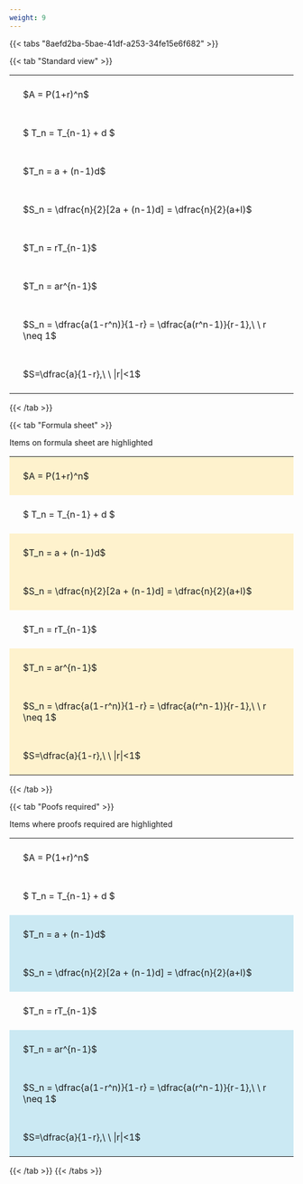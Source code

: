 ```yaml
---
weight: 9
---
```


{{< tabs "8aefd2ba-5bae-41df-a253-34fe15e6f682" >}}

{{< tab "Standard view" >}}

<style type="text/css">
#T_9c2c8 th.col_heading {
  text-align: left;
  font-size: 1em;
}
#T_9c2c8 td {
  text-align: left;
  font-size: 1em;
  padding: 1.5em;
}
</style>
<table id="T_9c2c8">
  <thead>
  </thead>
  <tbody>
    <tr>
      <td id="T_9c2c8_row0_col0" class="data row0 col0" >$A = P(1+r)^n$</td>
    </tr>
    <tr>
      <td id="T_9c2c8_row1_col0" class="data row1 col0" >$ T_n = T_{n-1} + d $</td>
    </tr>
    <tr>
      <td id="T_9c2c8_row2_col0" class="data row2 col0" >$T_n = a + (n-1)d$</td>
    </tr>
    <tr>
      <td id="T_9c2c8_row3_col0" class="data row3 col0" >$S_n = \dfrac{n}{2}[2a + (n-1)d] = \dfrac{n}{2}(a+l)$</td>
    </tr>
    <tr>
      <td id="T_9c2c8_row4_col0" class="data row4 col0" >$T_n = rT_{n-1}$</td>
    </tr>
    <tr>
      <td id="T_9c2c8_row5_col0" class="data row5 col0" >$T_n = ar^{n-1}$</td>
    </tr>
    <tr>
      <td id="T_9c2c8_row6_col0" class="data row6 col0" >$S_n = \dfrac{a(1-r^n)}{1-r} = \dfrac{a(r^n-1)}{r-1},\ \  r \neq 1$</td>
    </tr>
    <tr>
      <td id="T_9c2c8_row7_col0" class="data row7 col0" >$S=\dfrac{a}{1-r},\ \ |r|<1$</td>
    </tr>
  </tbody>
</table>
{{< /tab >}}

{{< tab "Formula sheet" >}}

Items on formula sheet are highlighted 
<br>
<style type="text/css">
#T_7ba33 th.col_heading {
  text-align: left;
  font-size: 1em;
}
#T_7ba33 td {
  text-align: left;
  font-size: 1em;
  padding: 1.5em;
}
#T_7ba33_row0_col0, #T_7ba33_row2_col0, #T_7ba33_row3_col0, #T_7ba33_row5_col0, #T_7ba33_row6_col0, #T_7ba33_row7_col0 {
  background-color: rgba(255,194,10, 0.2);
}
#T_7ba33_row1_col0, #T_7ba33_row4_col0 {
  background-color: rgba(0,0,0,0);
}
</style>
<table id="T_7ba33">
  <thead>
  </thead>
  <tbody>
    <tr>
      <td id="T_7ba33_row0_col0" class="data row0 col0" >$A = P(1+r)^n$</td>
    </tr>
    <tr>
      <td id="T_7ba33_row1_col0" class="data row1 col0" >$ T_n = T_{n-1} + d $</td>
    </tr>
    <tr>
      <td id="T_7ba33_row2_col0" class="data row2 col0" >$T_n = a + (n-1)d$</td>
    </tr>
    <tr>
      <td id="T_7ba33_row3_col0" class="data row3 col0" >$S_n = \dfrac{n}{2}[2a + (n-1)d] = \dfrac{n}{2}(a+l)$</td>
    </tr>
    <tr>
      <td id="T_7ba33_row4_col0" class="data row4 col0" >$T_n = rT_{n-1}$</td>
    </tr>
    <tr>
      <td id="T_7ba33_row5_col0" class="data row5 col0" >$T_n = ar^{n-1}$</td>
    </tr>
    <tr>
      <td id="T_7ba33_row6_col0" class="data row6 col0" >$S_n = \dfrac{a(1-r^n)}{1-r} = \dfrac{a(r^n-1)}{r-1},\ \  r \neq 1$</td>
    </tr>
    <tr>
      <td id="T_7ba33_row7_col0" class="data row7 col0" >$S=\dfrac{a}{1-r},\ \ |r|<1$</td>
    </tr>
  </tbody>
</table>
{{< /tab >}}

{{< tab "Poofs required" >}}

Items where proofs required are highlighted 
<br>
<style type="text/css">
#T_c7ca0 th.col_heading {
  text-align: left;
  font-size: 1em;
}
#T_c7ca0 td {
  text-align: left;
  font-size: 1em;
  padding: 1.5em;
}
#T_c7ca0_row0_col0, #T_c7ca0_row1_col0, #T_c7ca0_row4_col0 {
  background-color: rgba(0,0,0,0);
}
#T_c7ca0_row2_col0, #T_c7ca0_row3_col0, #T_c7ca0_row5_col0, #T_c7ca0_row6_col0, #T_c7ca0_row7_col0 {
  background-color: rgba(0,150,200, 0.2);
}
</style>
<table id="T_c7ca0">
  <thead>
  </thead>
  <tbody>
    <tr>
      <td id="T_c7ca0_row0_col0" class="data row0 col0" >$A = P(1+r)^n$</td>
    </tr>
    <tr>
      <td id="T_c7ca0_row1_col0" class="data row1 col0" >$ T_n = T_{n-1} + d $</td>
    </tr>
    <tr>
      <td id="T_c7ca0_row2_col0" class="data row2 col0" >$T_n = a + (n-1)d$</td>
    </tr>
    <tr>
      <td id="T_c7ca0_row3_col0" class="data row3 col0" >$S_n = \dfrac{n}{2}[2a + (n-1)d] = \dfrac{n}{2}(a+l)$</td>
    </tr>
    <tr>
      <td id="T_c7ca0_row4_col0" class="data row4 col0" >$T_n = rT_{n-1}$</td>
    </tr>
    <tr>
      <td id="T_c7ca0_row5_col0" class="data row5 col0" >$T_n = ar^{n-1}$</td>
    </tr>
    <tr>
      <td id="T_c7ca0_row6_col0" class="data row6 col0" >$S_n = \dfrac{a(1-r^n)}{1-r} = \dfrac{a(r^n-1)}{r-1},\ \  r \neq 1$</td>
    </tr>
    <tr>
      <td id="T_c7ca0_row7_col0" class="data row7 col0" >$S=\dfrac{a}{1-r},\ \ |r|<1$</td>
    </tr>
  </tbody>
</table>
{{< /tab >}}
{{< /tabs >}}